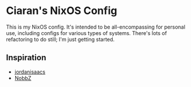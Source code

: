 # Ciaran's NixOS Config

This is my NixOS config. It's intended to be all-encompassing for
personal use, including configs for various types of systems. There's
lots of refactoring to do still; I'm just getting started.

## Inspiration

- [jordanisaacs](https://github.com/jordanisaacs/dotfiles)
- [NobbZ](https://github.com/NobbZ/nixos-config)
